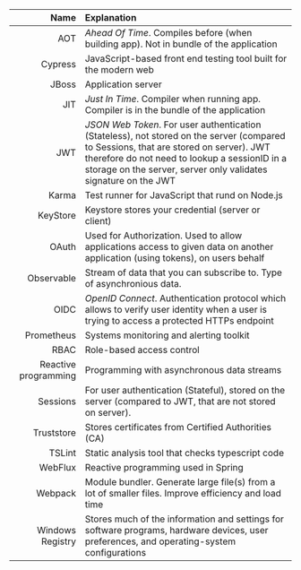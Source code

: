 | Name     |     Explanation           |
|----------:|:-------------             |
| AOT | *Ahead Of Time*. Compiles before (when building app). Not in bundle of the application | 
| Cypress | JavaScript-based front end testing tool built for the modern web |
| JBoss     |  Application server |
| JIT | *Just In Time*. Compiler when running app. Compiler is in the bundle of the application |
| JWT | *JSON Web Token*. For user authentication (Stateless), not stored on the server (compared to Sessions, that are stored on server). JWT therefore do not need to lookup a sessionID in a storage on the server, server only validates signature on the JWT |
| Karma | Test runner for JavaScript that rund on Node.js | 
| KeyStore | Keystore stores your credential (server or client) |
| OAuth | Used for Authorization. Used to allow applications access to given data on another application (using tokens), on users behalf |
| Observable | Stream of data that you can subscribe to. Type of asynchronious data.
| OIDC | *OpenID Connect*. Authentication protocol which allows to verify user identity when a user is trying to access a protected HTTPs endpoint |
| Prometheus | Systems monitoring and alerting toolkit |
| RBAC     |  Role-based access control |
| Reactive programming | Programming with asynchronous data streams |
| Sessions | For user authentication (Stateful), stored on the server (compared to JWT, that are not stored on server).
| Truststore | Stores certificates from Certified Authorities (CA) |
| TSLint | Static analysis tool that checks typescript code |
| WebFlux | Reactive programming used in Spring |
| Webpack | Module bundler. Generate large file(s) from a lot of smaller files. Improve efficiency and load time |
| Windows Registry | Stores much of the information and settings for software programs, hardware devices, user preferences, and operating-system configurations |

